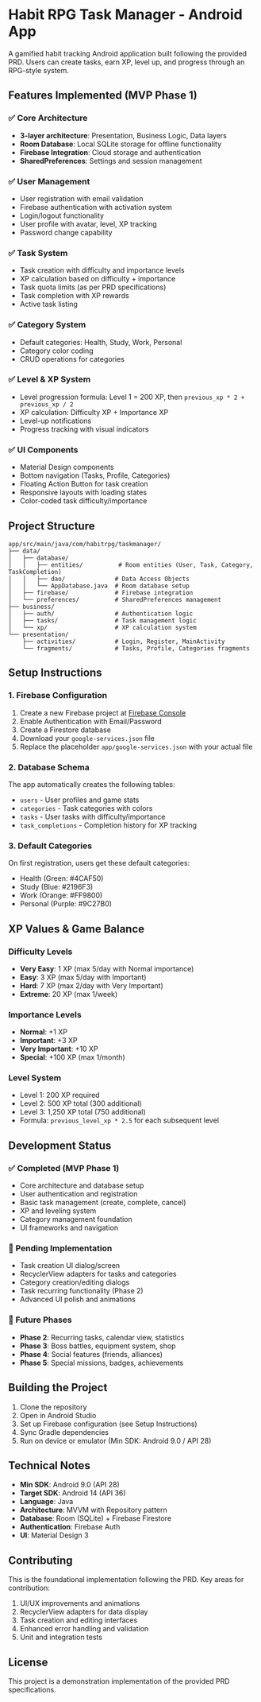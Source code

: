 # Habit RPG Task Manager - Android App

A gamified habit tracking Android application built following the provided PRD. Users can create tasks, earn XP, level up, and progress through an RPG-style system.

## Features Implemented (MVP Phase 1)

### ✅ Core Architecture
- **3-layer architecture**: Presentation, Business Logic, Data layers
- **Room Database**: Local SQLite storage for offline functionality
- **Firebase Integration**: Cloud storage and authentication
- **SharedPreferences**: Settings and session management

### ✅ User Management
- User registration with email validation
- Firebase authentication with activation system
- Login/logout functionality
- User profile with avatar, level, XP tracking
- Password change capability

### ✅ Task System
- Task creation with difficulty and importance levels
- XP calculation based on difficulty + importance
- Task quota limits (as per PRD specifications)
- Task completion with XP rewards
- Active task listing

### ✅ Category System
- Default categories: Health, Study, Work, Personal
- Category color coding
- CRUD operations for categories

### ✅ Level & XP System
- Level progression formula: Level 1 = 200 XP, then `previous_xp * 2 + previous_xp / 2`
- XP calculation: Difficulty XP + Importance XP
- Level-up notifications
- Progress tracking with visual indicators

### ✅ UI Components
- Material Design components
- Bottom navigation (Tasks, Profile, Categories)
- Floating Action Button for task creation
- Responsive layouts with loading states
- Color-coded task difficulty/importance

## Project Structure

```
app/src/main/java/com/habitrpg/taskmanager/
├── data/
│   ├── database/
│   │   ├── entities/          # Room entities (User, Task, Category, TaskCompletion)
│   │   ├── dao/              # Data Access Objects
│   │   └── AppDatabase.java  # Room database setup
│   ├── firebase/             # Firebase integration
│   └── preferences/          # SharedPreferences management
├── business/
│   ├── auth/                 # Authentication logic
│   ├── tasks/                # Task management logic
│   └── xp/                   # XP calculation system
└── presentation/
    ├── activities/           # Login, Register, MainActivity
    └── fragments/            # Tasks, Profile, Categories fragments
```

## Setup Instructions

### 1. Firebase Configuration
1. Create a new Firebase project at [Firebase Console](https://console.firebase.google.com)
2. Enable Authentication with Email/Password
3. Create a Firestore database
4. Download your `google-services.json` file
5. Replace the placeholder `app/google-services.json` with your actual file

### 2. Database Schema
The app automatically creates the following tables:
- `users` - User profiles and game stats
- `categories` - Task categories with colors
- `tasks` - User tasks with difficulty/importance
- `task_completions` - Completion history for XP tracking

### 3. Default Categories
On first registration, users get these default categories:
- Health (Green: #4CAF50)
- Study (Blue: #2196F3)
- Work (Orange: #FF9800)
- Personal (Purple: #9C27B0)

## XP Values & Game Balance

### Difficulty Levels
- **Very Easy**: 1 XP (max 5/day with Normal importance)
- **Easy**: 3 XP (max 5/day with Important)
- **Hard**: 7 XP (max 2/day with Very Important)
- **Extreme**: 20 XP (max 1/week)

### Importance Levels
- **Normal**: +1 XP
- **Important**: +3 XP
- **Very Important**: +10 XP
- **Special**: +100 XP (max 1/month)

### Level System
- Level 1: 200 XP required
- Level 2: 500 XP total (300 additional)
- Level 3: 1,250 XP total (750 additional)
- Formula: `previous_level_xp * 2.5` for each subsequent level

## Development Status

### ✅ Completed (MVP Phase 1)
- Core architecture and database setup
- User authentication and registration
- Basic task management (create, complete, cancel)
- XP and leveling system
- Category management foundation
- UI frameworks and navigation

### 🚧 Pending Implementation
- Task creation UI dialog/screen
- RecyclerView adapters for tasks and categories
- Category creation/editing dialogs
- Task recurring functionality (Phase 2)
- Advanced UI polish and animations

### 🔮 Future Phases
- **Phase 2**: Recurring tasks, calendar view, statistics
- **Phase 3**: Boss battles, equipment system, shop
- **Phase 4**: Social features (friends, alliances)
- **Phase 5**: Special missions, badges, achievements

## Building the Project

1. Clone the repository
2. Open in Android Studio
3. Set up Firebase configuration (see Setup Instructions)
4. Sync Gradle dependencies
5. Run on device or emulator (Min SDK: Android 9.0 / API 28)

## Technical Notes

- **Min SDK**: Android 9.0 (API 28)
- **Target SDK**: Android 14 (API 36)
- **Language**: Java
- **Architecture**: MVVM with Repository pattern
- **Database**: Room (SQLite) + Firebase Firestore
- **Authentication**: Firebase Auth
- **UI**: Material Design 3

## Contributing

This is the foundational implementation following the PRD. Key areas for contribution:
1. UI/UX improvements and animations
2. RecyclerView adapters for data display
3. Task creation and editing interfaces
4. Enhanced error handling and validation
5. Unit and integration tests

## License

This project is a demonstration implementation of the provided PRD specifications.
